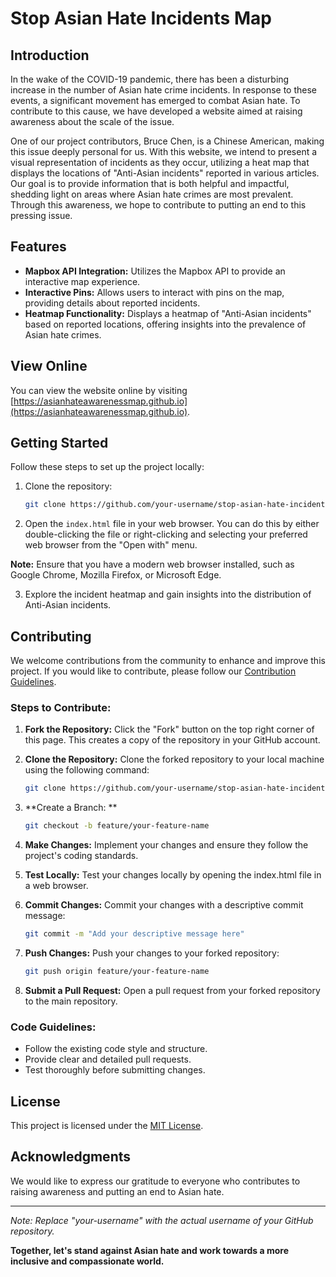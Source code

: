 # Stop Asian Hate Incidents Map

## Introduction

In the wake of the COVID-19 pandemic, there has been a disturbing increase in the number of Asian hate crime incidents. In response to these events, a significant movement has emerged to combat Asian hate. To contribute to this cause, we have developed a website aimed at raising awareness about the scale of the issue.

One of our project contributors, Bruce Chen, is a Chinese American, making this issue deeply personal for us. With this website, we intend to present a visual representation of incidents as they occur, utilizing a heat map that displays the locations of "Anti-Asian incidents" reported in various articles. Our goal is to provide information that is both helpful and impactful, shedding light on areas where Asian hate crimes are most prevalent. Through this awareness, we hope to contribute to putting an end to this pressing issue.

## Features

- **Mapbox API Integration:** Utilizes the Mapbox API to provide an interactive map experience.
- **Interactive Pins:** Allows users to interact with pins on the map, providing details about reported incidents.
- **Heatmap Functionality:** Displays a heatmap of "Anti-Asian incidents" based on reported locations, offering insights into the prevalence of Asian hate crimes.

## View Online

You can view the website online by visiting [https://asianhateawarenessmap.github.io](https://asianhateawarenessmap.github.io).

## Getting Started

Follow these steps to set up the project locally:

1. Clone the repository:

   ```bash
   git clone https://github.com/your-username/stop-asian-hate-incidents.git
   ```
   
2. Open the `index.html` file in your web browser. You can do this by either double-clicking the file or right-clicking and selecting your preferred web browser from the "Open with" menu.

**Note:** Ensure that you have a modern web browser installed, such as Google Chrome, Mozilla Firefox, or Microsoft Edge.

3. Explore the incident heatmap and gain insights into the distribution of Anti-Asian incidents.

## Contributing

We welcome contributions from the community to enhance and improve this project. If you would like to contribute, please follow our [Contribution Guidelines](CONTRIBUTING.md).

### Steps to Contribute:

1. **Fork the Repository:** Click the "Fork" button on the top right corner of this page. This creates a copy of the repository in your GitHub account.

2. **Clone the Repository:** Clone the forked repository to your local machine using the following command:

   ```bash
   git clone https://github.com/your-username/stop-asian-hate-incidents.git
   ```

3. **Create a Branch: **

   ```bash
   git checkout -b feature/your-feature-name
   ```

4. **Make Changes:** Implement your changes and ensure they follow the project's coding standards.
  
5. **Test Locally:** Test your changes locally by opening the index.html file in a web browser.
   
6. **Commit Changes:** Commit your changes with a descriptive commit message:

   ```bash
   git commit -m "Add your descriptive message here"
   ```

7. **Push Changes:** Push your changes to your forked repository:

   ```bash
   git push origin feature/your-feature-name
   ```

8. **Submit a Pull Request:** Open a pull request from your forked repository to the main repository.

### Code Guidelines:

- Follow the existing code style and structure.
- Provide clear and detailed pull requests.
- Test thoroughly before submitting changes.

## License

This project is licensed under the [MIT License](LICENSE).

## Acknowledgments

We would like to express our gratitude to everyone who contributes to raising awareness and putting an end to Asian hate.

---

*Note: Replace "your-username" with the actual username of your GitHub repository.*

**Together, let's stand against Asian hate and work towards a more inclusive and compassionate world.**
